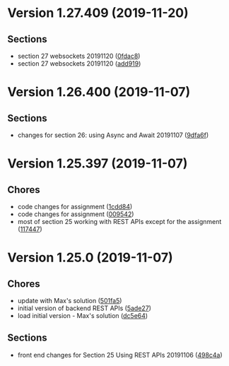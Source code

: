 # Version 1.27.409 (2019-11-20)

## Sections
* section 27 websockets
 20191120  ([0fdac8](https://github.com/david-noakes/node_js_tutorials.git/commit/0fdac87e4a3619ad97c9c9c6583b961a1c91c999))
* section 27 websockets
 20191120  ([add919](https://github.com/david-noakes/node_js_tutorials.git/commit/add9194bcd2ce13e6284f196e6c1bfcdf94f9465))

# Version 1.26.400 (2019-11-07)

## Sections
* changes for section 26: using Async and Await
 20191107  ([9dfa6f](https://github.com/david-noakes/node_js_tutorials.git/commit/9dfa6f177f0045b90a572724feea74bd2d0d2f59))

# Version 1.25.397 (2019-11-07)

## Chores
* code changes for assignment
 ([1cdd84](https://github.com/david-noakes/node_js_tutorials.git/commit/1cdd84b761b6adfa2a5a4bebd18fe143538b765a))
* code changes for assignment
 ([009542](https://github.com/david-noakes/node_js_tutorials.git/commit/00954256272c64e2b08f574a8954a5912b3eec2c))
* most of section 25 working with REST APIs except for the assignment
 ([117447](https://github.com/david-noakes/node_js_tutorials.git/commit/117447cfd1bfe65223c835f32aa725aa865cc7ee))

# Version 1.25.0 (2019-11-07)

## Chores
* update with Max's solution
 ([501fa5](https://github.com/david-noakes/node_js_tutorials.git/commit/501fa5ee51a279541e6e372e76189e3b59716386))
* initial version of backend REST APIs
 ([5ade27](https://github.com/david-noakes/node_js_tutorials.git/commit/5ade27907c430ad7cdd357021126f99a5f935abd))
* load initial version - Max's solution
 ([dc5e64](https://github.com/david-noakes/node_js_tutorials.git/commit/dc5e643d53c1e4f606bb040adf885481500ece97))

## Sections
* front end changes for Section 25 Using REST APIs
 20191106  ([498c4a](https://github.com/david-noakes/node_js_tutorials.git/commit/498c4aa5f7de077c49b0e2d5e76e59005b99ab30))

